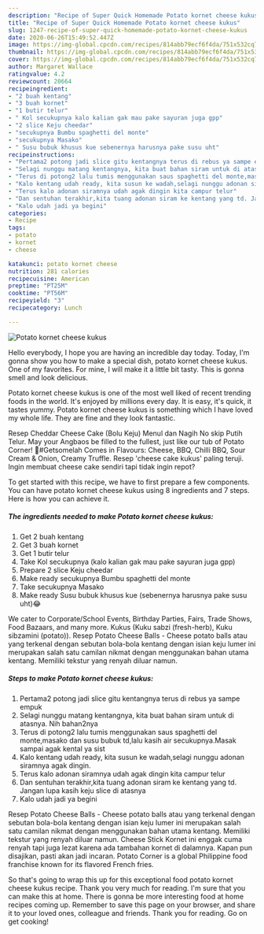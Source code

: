 ```yaml
---
description: "Recipe of Super Quick Homemade Potato kornet cheese kukus"
title: "Recipe of Super Quick Homemade Potato kornet cheese kukus"
slug: 1247-recipe-of-super-quick-homemade-potato-kornet-cheese-kukus
date: 2020-06-26T15:49:52.447Z
image: https://img-global.cpcdn.com/recipes/814abb79ecf6f4da/751x532cq70/potato-kornet-cheese-kukus-foto-resep-utama.jpg
thumbnail: https://img-global.cpcdn.com/recipes/814abb79ecf6f4da/751x532cq70/potato-kornet-cheese-kukus-foto-resep-utama.jpg
cover: https://img-global.cpcdn.com/recipes/814abb79ecf6f4da/751x532cq70/potato-kornet-cheese-kukus-foto-resep-utama.jpg
author: Margaret Wallace
ratingvalue: 4.2
reviewcount: 20664
recipeingredient:
- "2 buah kentang"
- "3 buah kornet"
- "1 butir telur"
- " Kol secukupnya kalo kalian gak mau pake sayuran juga gpp"
- "2 slice Keju cheedar"
- "secukupnya Bumbu spaghetti del monte"
- "secukupnya Masako"
- " Susu bubuk khusus kue sebenernya harusnya pake susu uht"
recipeinstructions:
- "Pertama2 potong jadi slice gitu kentangnya terus di rebus ya sampe empuk"
- "Selagi nunggu matang kentangnya, kita buat bahan siram untuk di atasnya. Nih bahan2nya"
- "Terus di potong2 lalu tumis menggunakan saus spaghetti del monte,masako dan susu bubuk td,lalu kasih air secukupnya.Masak sampai agak kental ya sist"
- "Kalo kentang udah ready, kita susun ke wadah,selagi nunggu adonan siramnya agak dingin."
- "Terus kalo adonan siramnya udah agak dingin kita campur telur"
- "Dan sentuhan terakhir,kita tuang adonan siram ke kentang yang td. Jangan lupa kasih keju slice di atasnya"
- "Kalo udah jadi ya begini"
categories:
- Recipe
tags:
- potato
- kornet
- cheese

katakunci: potato kornet cheese 
nutrition: 281 calories
recipecuisine: American
preptime: "PT25M"
cooktime: "PT56M"
recipeyield: "3"
recipecategory: Lunch

---
```



![Potato kornet cheese kukus](https://img-global.cpcdn.com/recipes/814abb79ecf6f4da/751x532cq70/potato-kornet-cheese-kukus-foto-resep-utama.jpg)

Hello everybody, I hope you are having an incredible day today. Today, I'm gonna show you how to make a special dish, potato kornet cheese kukus. One of my favorites. For mine, I will make it a little bit tasty. This is gonna smell and look delicious.

Potato kornet cheese kukus is one of the most well liked of recent trending foods in the world. It's enjoyed by millions every day. It is easy, it's quick, it tastes yummy. Potato kornet cheese kukus is something which I have loved my whole life. They are fine and they look fantastic.

Resep Cheddar Cheese Cake (Bolu Keju) Menul dan Nagih No skip Putih Telur. May your Angbaos be filled to the fullest, just like our tub of Potato Corner! 🧧#Getsomelah Comes in Flavours: Cheese, BBQ, Chilli BBQ, Sour Cream &amp; Onion, Creamy Truffle. Resep &#39;cheese cake kukus&#39; paling teruji. Ingin membuat cheese cake sendiri tapi tidak ingin repot?


To get started with this recipe, we have to first prepare a few components. You can have potato kornet cheese kukus using 8 ingredients and 7 steps. Here is how you can achieve it.

<!--inarticleads1-->

##### The ingredients needed to make Potato kornet cheese kukus:

1. Get 2 buah kentang
1. Get 3 buah kornet
1. Get 1 butir telur
1. Take  Kol secukupnya (kalo kalian gak mau pake sayuran juga gpp)
1. Prepare 2 slice Keju cheedar
1. Make ready secukupnya Bumbu spaghetti del monte
1. Take secukupnya Masako
1. Make ready  Susu bubuk khusus kue (sebenernya harusnya pake susu uht)😂


We cater to Corporate/School Events, Birthday Parties, Fairs, Trade Shows, Food Bazaars, and many more. Kukus (Kuku sabzi (fresh-herb), Kuku sibzamini (potato)). Resep Potato Cheese Balls - Cheese potato balls atau yang terkenal dengan sebutan bola-bola kentang dengan isian keju lumer ini merupakan salah satu camilan nikmat dengan menggunakan bahan utama kentang. Memiliki tekstur yang renyah diluar namun. 

<!--inarticleads2-->

##### Steps to make Potato kornet cheese kukus:

1. Pertama2 potong jadi slice gitu kentangnya terus di rebus ya sampe empuk
1. Selagi nunggu matang kentangnya, kita buat bahan siram untuk di atasnya. Nih bahan2nya
1. Terus di potong2 lalu tumis menggunakan saus spaghetti del monte,masako dan susu bubuk td,lalu kasih air secukupnya.Masak sampai agak kental ya sist
1. Kalo kentang udah ready, kita susun ke wadah,selagi nunggu adonan siramnya agak dingin.
1. Terus kalo adonan siramnya udah agak dingin kita campur telur
1. Dan sentuhan terakhir,kita tuang adonan siram ke kentang yang td. Jangan lupa kasih keju slice di atasnya
1. Kalo udah jadi ya begini


Resep Potato Cheese Balls - Cheese potato balls atau yang terkenal dengan sebutan bola-bola kentang dengan isian keju lumer ini merupakan salah satu camilan nikmat dengan menggunakan bahan utama kentang. Memiliki tekstur yang renyah diluar namun. Cheese Stick Kornet ini enggak cuma renyah tapi juga lezat karena ada tambahan kornet di dalamnya. Kapan pun disajikan, pasti akan jadi incaran. Potato Corner is a global Philippine food franchise known for its flavored French fries. 

So that's going to wrap this up for this exceptional food potato kornet cheese kukus recipe. Thank you very much for reading. I'm sure that you can make this at home. There is gonna be more interesting food at home recipes coming up. Remember to save this page on your browser, and share it to your loved ones, colleague and friends. Thank you for reading. Go on get cooking!
